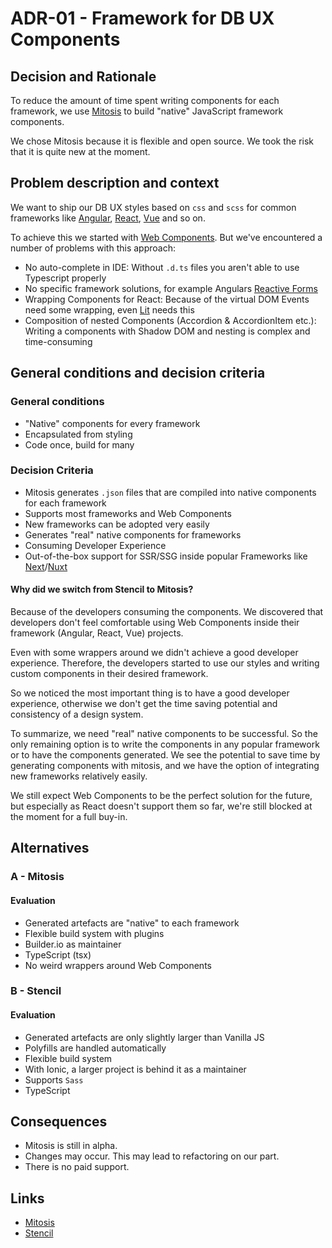 # ADR-01 - Framework for DB UX Components

## Decision and Rationale

To reduce the amount of time spent writing components for each framework, we use [Mitosis](https://github.com/BuilderIO/mitosis) to build "native" JavaScript framework components.

We chose Mitosis because it is flexible and open source. We took the risk that it is quite new at the moment.

## Problem description and context

We want to ship our DB UX styles based on `css` and `scss` for common frameworks like [Angular](https://angular.io/), [React](https://reactjs.org/), [Vue](https://vuejs.org/) and so on.

To achieve this we started with [Web Components](https://github.com/db-ux/elements).
But we've encountered a number of problems with this approach:

- No auto-complete in IDE: Without `.d.ts` files you aren't able to use Typescript properly
- No specific framework solutions, for example Angulars [Reactive Forms](https://angular.io/guide/reactive-forms)
- Wrapping Components for React: Because of the virtual DOM Events need some wrapping, even [Lit](https://lit.dev/docs/frameworks/react/) needs this
- Composition of nested Components (Accordion & AccordionItem etc.): Writing a components with Shadow DOM and nesting is complex and time-consuming

## General conditions and decision criteria

### General conditions

- "Native" components for every framework
- Encapsulated from styling
- Code once, build for many

### Decision Criteria

- Mitosis generates `.json` files that are compiled into native components for each framework
- Supports most frameworks and Web Components
- New frameworks can be adopted very easily
- Generates "real" native components for frameworks
- Consuming Developer Experience
- Out-of-the-box support for SSR/SSG inside popular Frameworks like [Next](https://nextjs.org/)/[Nuxt](https://nuxt.com/)

#### Why did we switch from Stencil to Mitosis?

Because of the developers consuming the components. We discovered that developers don't feel comfortable using Web Components inside their framework (Angular, React, Vue) projects.

Even with some wrappers around we didn't achieve a good developer experience. Therefore, the developers started to use our styles and writing custom components in their desired framework.

So we noticed the most important thing is to have a good developer experience, otherwise we don't get the time saving potential and consistency of a design system.

To summarize, we need "real" native components to be successful. So the only remaining option is to write the components in any popular framework or to have the components generated. We see the potential to save time by generating components with mitosis, and we have the option of integrating new frameworks relatively easily.

We still expect Web Components to be the perfect solution for the future, but especially as React doesn't support them so far, we're still blocked at the moment for a full buy-in.

## Alternatives

### A - Mitosis

#### Evaluation

- Generated artefacts are "native" to each framework
- Flexible build system with plugins
- Builder.io as maintainer
- TypeScript (tsx)
- No weird wrappers around Web Components

### B - Stencil

#### Evaluation

- Generated artefacts are only slightly larger than Vanilla JS
- Polyfills are handled automatically
- Flexible build system
- With Ionic, a larger project is behind it as a maintainer
- Supports `Sass`
- TypeScript

## Consequences

- Mitosis is still in alpha.
- Changes may occur. This may lead to refactoring on our part.
- There is no paid support.

## Links

- [Mitosis](https://github.com/BuilderIO/mitosis)
- [Stencil](https://stenciljs.com/)
